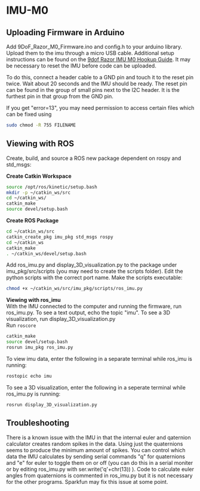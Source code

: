 # IMU-M0

## Uploading Firmware in Arduino
Add 9DoF_Razor_M0_Firmware.ino and config.h to your arduino library. Upload them to the imu through a micro USB cable. Additional setup instructions can be found on the [9dof Razor IMU M0 Hookup Guide](https://learn.sparkfun.com/tutorials/9dof-razor-imu-m0-hookup-guide). It may be necessary to reset the IMU before code can be uploaded.

To do this, connect a header cable to a GND pin and touch it to the reset pin twice. Wait about 20 seconds and the IMU should be ready. The reset pin can be found in the group of small pins next to the I2C header. It is the furthest pin in that group from the GND pin.

If you get "error=13", you may need permission to access certain files which can be fixed using
```sh
sudo chmod -R 755 FILENAME
```

## Viewing with ROS
Create, build, and source a ROS new package dependent on rospy and std_msgs:  

**Create Catkin Workspace**
```sh
source /opt/ros/kinetic/setup.bash
mkdir -p ~/catkin_ws/src
cd ~/catkin_ws/
catkin_make
source devel/setup.bash
```
**Create ROS Package**
```sh
cd ~/catkin_ws/src
catkin_create_pkg imu_pkg std_msgs rospy
cd ~/catkin_ws
catkin_make
. ~/catkin_ws/devel/setup.bash
```

Add ros_imu.py and display_3D_visualization.py to the package under imu_pkg/src/scripts (you may need to create the scripts folder). Edit the python scripts with the correct port name. Make the scripts executable:
```sh
chmod +x ~/catkin_ws/src/imu_pkg/scripts/ros_imu.py
```

**Viewing with ros_imu**  
With the IMU connected to the computer and running the firmware, run ros_imu.py. To see a text output, echo the topic "imu". To see a 3D visualization, run display_3D_visualization.py  
Run  ```roscore```
```sh
catkin_make
source devel/setup.bash
rosrun imu_pkg ros_imu.py
```
To view imu data, enter the following in a separate terminal while ros_imu is running:
```sh
rostopic echo imu
```
To see a 3D visualization, enter the following in a seperate terminal while ros_imu.py is running:
```
rosrun display_3D_visualization.py
```

## Troubleshooting
There is a known issue with the IMU in that the internal euler and qaternion calculator creates random spikes in the data. Using just the quaternions seems to produce the minimum amount of spikes. You can control which data the IMU calculates by sending serial commands "q" for quaternions and "e" for euler to toggle them on or off (you can do this in a serial moniter or by editing ros_imu.py with ser.write('q'+chr(13)) ). Code to calculate euler angles from quaternions is commented in ros_imu.py but it is not necessary for the other programs. Sparkfun may fix this issue at some point.

